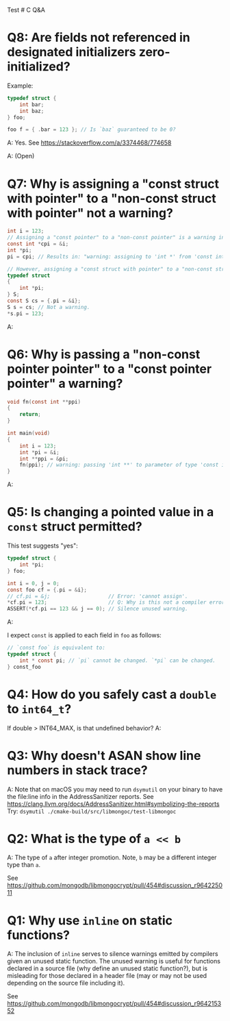 Test # C Q&A

# Q8: Are fields not referenced in designated initializers zero-initialized?
Example:

```c
typedef struct {
    int bar;
    int baz;
} foo;

foo f = { .bar = 123 }; // Is `baz` guaranteed to be 0?
```

A: Yes. See https://stackoverflow.com/a/3374468/774658


A: (Open)

# Q7: Why is assigning a "const struct with pointer" to a "non-const struct with pointer" not a warning?

```c
int i = 123;
// Assigning a "const pointer" to a "non-const pointer" is a warning in clang:
const int *cpi = &i;
int *pi;
pi = cpi; // Results in: "warning: assigning to 'int *' from 'const int *' discards qualifiers"

// However, assigning a "const struct with pointer" to a "non-const struct with pointer" is OK in clang:
typedef struct
{
    int *pi;
} S;
const S cs = {.pi = &i};
S s = cs; // Not a warning.
*s.pi = 123;
```
A:

# Q6: Why is passing a "non-const pointer pointer" to a "const pointer pointer" a warning?

```c
void fn(const int **ppi)
{
    return;
}

int main(void)
{
    int i = 123;
    int *pi = &i;
    int **ppi = &pi;
    fn(ppi); // warning: passing 'int **' to parameter of type 'const int **' discards qualifiers in nested pointer types [-Wincompatible-pointer-types-discards-qualifiers]
}
```

A:

# Q5: Is changing a pointed value in a `const` struct permitted?

This test suggests "yes":

```c
typedef struct {
    int *pi;
} foo;

int i = 0, j = 0;
const foo cf = {.pi = &i};
// cf.pi = &j;                   // Error: 'cannot assign'.
*cf.pi = 123;                    // Q: Why is this not a compiler error? A:
ASSERT(*cf.pi == 123 && j == 0); // Silence unused warning.
```

A:

I expect `const` is applied to each field in `foo` as follows:

```c
// `const foo` is equivalent to:
typedef struct {
    int * const pi; // `pi` cannot be changed. `*pi` can be changed.
} const_foo
```


# Q4: How do you safely cast a `double` to `int64_t`?
If double > INT64_MAX, is that undefined behavior?
A:

# Q3: Why doesn't ASAN show line numbers in stack trace?
A: Note that on macOS you may need to run `dsymutil` on your binary to have the file:line info in the AddressSanitizer reports. See https://clang.llvm.org/docs/AddressSanitizer.html#symbolizing-the-reports
Try: `dsymutil ./cmake-build/src/libmongoc/test-libmongoc`

# Q2: What is the type of `a << b`
A: The type of `a` after integer promotion. Note, `b` may be a different integer type than `a`.

See https://github.com/mongodb/libmongocrypt/pull/454#discussion_r964225011

# Q1: Why use `inline` on static functions?
A: The inclusion of `inline` serves to silence warnings emitted by compilers given an unused static function. The unused warning is useful for functions declared in a source file (why define an unused static function?), but is misleading for those declared in a header file (may or may not be used depending on the source file including it).

See https://github.com/mongodb/libmongocrypt/pull/454#discussion_r964215352
